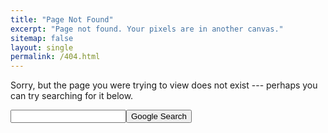 ```yaml
---
title: "Page Not Found"
excerpt: "Page not found. Your pixels are in another canvas."
sitemap: false
layout: single
permalink: /404.html
---
```


Sorry, but the page you were trying to view does not exist --- perhaps you can try searching for it below.

<form onsubmit='javascript: document.getElementById("google_search").value' action='https://www.google.com/search' method='GET'>
  <input name='google_search' id='google_search'/><input type='submit' value='Google Search'/>
</form>

<script>
  var GOOG_FIXURL_LANG = 'en';
  var GOOG_FIXURL_SITE = '{{ site.url }}'
</script>
<script src="https://linkhelp.clients.google.com/tbproxy/lh/wm/fixurl.js">
</script>
